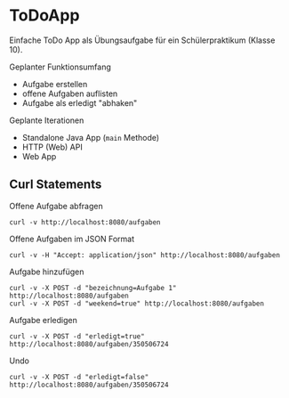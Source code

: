 ToDoApp
===

Einfache ToDo App als Übungsaufgabe für ein Schülerpraktikum (Klasse 10).

Geplanter Funktionsumfang

* Aufgabe erstellen
* offene Aufgaben auflisten
* Aufgabe als erledigt "abhaken"

Geplante Iterationen

* Standalone Java App (`main` Methode)
* HTTP (Web) API
* Web App

## Curl Statements

Offene Aufgabe abfragen

    curl -v http://localhost:8080/aufgaben

Offene Aufgaben im JSON Format

    curl -v -H "Accept: application/json" http://localhost:8080/aufgaben

Aufgabe hinzufügen

    curl -v -X POST -d "bezeichnung=Aufgabe 1" http://localhost:8080/aufgaben
    curl -v -X POST -d "weekend=true" http://localhost:8080/aufgaben
Aufgabe erledigen

    curl -v -X POST -d "erledigt=true" http://localhost:8080/aufgaben/350506724

Undo

    curl -v -X POST -d "erledigt=false" http://localhost:8080/aufgaben/350506724